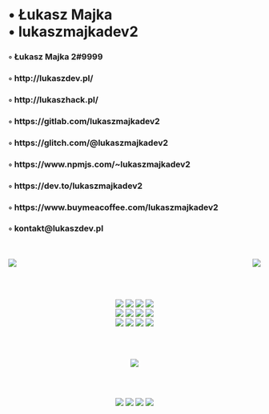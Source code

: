 <!--lukaszmajkadev2-->

<h1>• Łukasz Majka<br>• lukaszmajkadev2</h1>
<h3>◦ Łukasz Majka 2#9999</h3>
<h3>◦ http://lukaszdev.pl/</h3>
<h3>◦ http://lukaszhack.pl/</h3>
<h3>◦ https://gitlab.com/lukaszmajkadev2</h3>
<h3>◦ https://glitch.com/@lukaszmajkadev2</h3>
<h3>◦ https://www.npmjs.com/~lukaszmajkadev2</h3>
<h3>◦ https://dev.to/lukaszmajkadev2</h3>
<h3>◦ https://www.buymeacoffee.com/lukaszmajkadev2</h3>
<h3>◦ kontakt@lukaszdev.pl</h3>
<br>
<br>

<img align="right" src="https://github-readme-stats.vercel.app/api?username=lukaszmajkadev2&show_icons=true&locale=pl&theme=white"/>

<img align="center" src="https://github-readme-stats.vercel.app/api/top-langs?username=lukaszmajkadev2&show_icons=true&locale=pl&layout=compact&theme=white"/>
<br>
<br>
<br>
<br>

<p align="center">
<img src="https://img.shields.io/badge/html-white.svg?&style=for-the-badge&logo=html5&logoColor=000000"/>
<img src="https://img.shields.io/badge/javascript-white.svg?&style=for-the-badge&logo=javascript&logoColor=000000"/>
<img src="https://img.shields.io/badge/typescript-white.svg?&style=for-the-badge&logo=typescript&logoColor=000000"/>
<img src="https://img.shields.io/badge/java-white.svg?&style=for-the-badge&logo=java&logoColor=000000"/><br>
<img src="https://img.shields.io/badge/react-white.svg?&style=for-the-badge&logo=react&logoColor=000000"/>
<img src="https://img.shields.io/badge/python-white.svg?&style=for-the-badge&logo=python&logoColor=000000"/>
<img src="https://img.shields.io/badge/lua-white.svg?&style=for-the-badge&logo=lua&logoColor=000000"/>
<img src="https://img.shields.io/badge/c-white.svg?&style=for-the-badge&logo=c&logoColor=000000"/><br>
<img src="https://img.shields.io/badge/mysql-white.svg?&style=for-the-badge&logo=mysql&logoColor=000000"/>
<img src="https://img.shields.io/badge/postgresql-white.svg?&style=for-the-badge&logo=postgresql&logoColor=000000"/>
<img src="https://img.shields.io/badge/mongodb-white.svg?&style=for-the-badge&logo=mongodb&logoColor=000000"/>
<img src="https://img.shields.io/badge/oracle-white.svg?&style=for-the-badge&logo=oracle&logoColor=000000"/>
</p>
<br>
<br>

<p align="center">
<img src="https://discord.c99.nl/widget/theme-4/910909326623924234.png"/>
</p>
<br>
<br>

<p align="center">
<img src="https://img.shields.io/github/followers/lukaszmajkadev2?style=social"/>
<img src="https://img.shields.io/twitch/status/lukaszmajka?style=social"/>
<img src="https://img.shields.io/twitter/follow/ukasz89989598?style=social"/>
<img src="https://img.shields.io/youtube/channel/subscribers/UCzev9mrpe_K9KF_4UTYQrSw?style=social"/>
</p>

<!--lukaszmajkadev2/README.md-->
